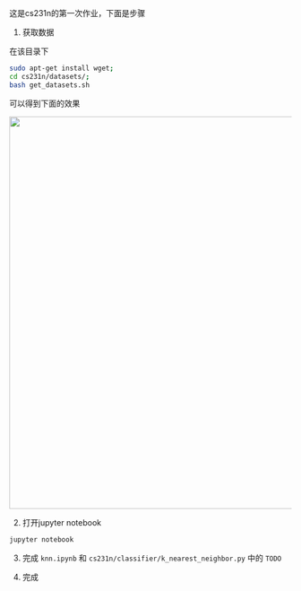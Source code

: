 这是cs231n的第一次作业，下面是步骤

1. 获取数据

在该目录下

```bash
sudo apt-get install wget;
cd cs231n/datasets/;
bash get_datasets.sh
```

可以得到下面的效果

<img src='https://ws3.sinaimg.cn/large/006tNbRwly1fvbq7y6bm4j30zw0a4gmv.jpg' width='700'>

2. 打开jupyter notebook

```bash
jupyter notebook
```

3. 完成 `knn.ipynb` 和 `cs231n/classifier/k_nearest_neighbor.py` 中的 `TODO`

4. 完成 
